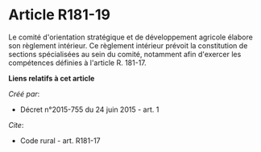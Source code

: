 # Article R181-19

Le comité d'orientation stratégique et de développement agricole élabore son règlement intérieur. Ce règlement intérieur
prévoit la constitution de sections spécialisées au sein du comité, notamment afin d'exercer les compétences définies à
l'article R. 181-17.

**Liens relatifs à cet article**

_Créé par_:

  - Décret n°2015-755 du 24 juin 2015 - art. 1

_Cite_:

  - Code rural - art. R181-17

